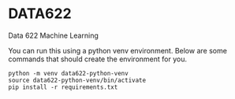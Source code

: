 # DATA622
Data 622 Machine Learning


You can run this using a python venv environment. Below are some commands that should create the environment for you.

```
python -m venv data622-python-venv
source data622-python-venv/bin/activate
pip install -r requirements.txt
```